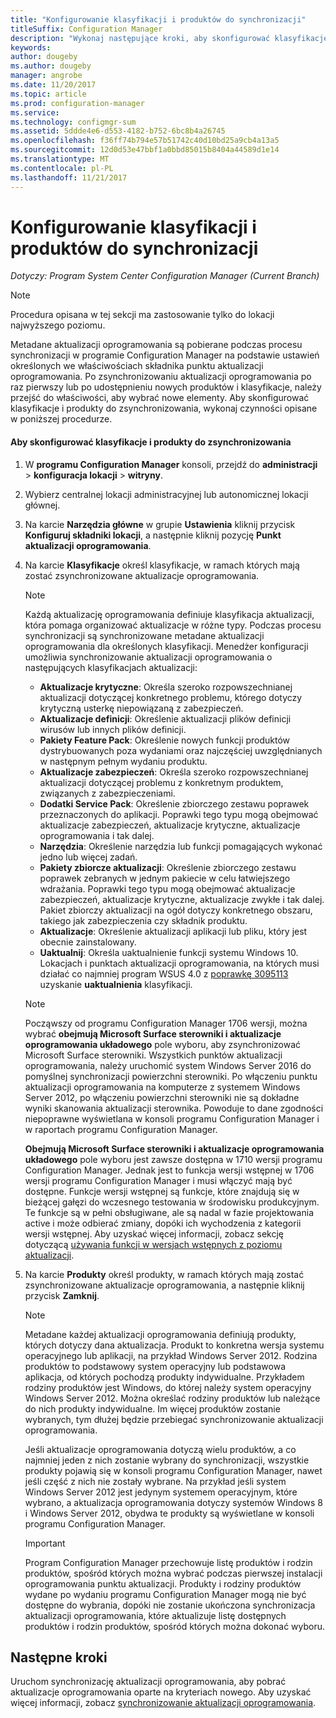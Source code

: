 ```yaml
---
title: "Konfigurowanie klasyfikacji i produktów do synchronizacji"
titleSuffix: Configuration Manager
description: "Wykonaj następujące kroki, aby skonfigurować klasyfikacje i produkty do zsynchronizowania w konsoli programu Configuration Manager."
keywords: 
author: dougeby
ms.author: dougeby
manager: angrobe
ms.date: 11/20/2017
ms.topic: article
ms.prod: configuration-manager
ms.service: 
ms.technology: configmgr-sum
ms.assetid: 5ddde4e6-d553-4182-b752-6bc8b4a26745
ms.openlocfilehash: f36ff74b794e57b51742c40d10bd25a9cb4a13a5
ms.sourcegitcommit: 12d0d53e47bbf1a0bbd85015b8404a44589d1e14
ms.translationtype: MT
ms.contentlocale: pl-PL
ms.lasthandoff: 11/21/2017
---
```

#  <a name="configure-classifications-and-products-to-synchronize"></a>Konfigurowanie klasyfikacji i produktów do synchronizacji  

*Dotyczy: Program System Center Configuration Manager (Current Branch)*


> [!NOTE]  
>  Procedura opisana w tej sekcji ma zastosowanie tylko do lokacji najwyższego poziomu.  

 Metadane aktualizacji oprogramowania są pobierane podczas procesu synchronizacji w programie Configuration Manager na podstawie ustawień określonych we właściwościach składnika punktu aktualizacji oprogramowania. Po zsynchronizowaniu aktualizacji oprogramowania po raz pierwszy lub po udostępnieniu nowych produktów i klasyfikacje, należy przejść do właściwości, aby wybrać nowe elementy. Aby skonfigurować klasyfikacje i produkty do zsynchronizowania, wykonaj czynności opisane w poniższej procedurze.  

#### <a name="to-configure-classifications-and-products-to-synchronize"></a>Aby skonfigurować klasyfikacje i produkty do zsynchronizowania  

1.  W **programu Configuration Manager** konsoli, przejdź do **administracji** > **konfiguracja lokacji** > **witryny**.

2. Wybierz centralnej lokacji administracyjnej lub autonomicznej lokacji głównej.  

3.  Na karcie **Narzędzia główne** w grupie **Ustawienia** kliknij przycisk **Konfiguruj składniki lokacji**, a następnie kliknij pozycję **Punkt aktualizacji oprogramowania**.

4.  Na karcie **Klasyfikacje** określ klasyfikacje, w ramach których mają zostać zsynchronizowane aktualizacje oprogramowania.  

    > [!NOTE]  
    >  Każdą aktualizację oprogramowania definiuje klasyfikacja aktualizacji, która pomaga organizować aktualizacje w różne typy. Podczas procesu synchronizacji są synchronizowane metadane aktualizacji oprogramowania dla określonych klasyfikacji. Menedżer konfiguracji umożliwia synchronizowanie aktualizacji oprogramowania o następujących klasyfikacjach aktualizacji:  
    >   
    > - **Aktualizacje krytyczne**: Określa szeroko rozpowszechnianej aktualizacji dotyczącej konkretnego problemu, którego dotyczy krytyczną usterkę niepowiązaną z zabezpieczeń.  
    > - **Aktualizacje definicji**: Określenie aktualizacji plików definicji wirusów lub innych plików definicji.  
    > - **Pakiety Feature Pack**: Określenie nowych funkcji produktów dystrybuowanych poza wydaniami oraz najczęściej uwzględnianych w następnym pełnym wydaniu produktu.  
    > - **Aktualizacje zabezpieczeń**: Określa szeroko rozpowszechnianej aktualizacji dotyczącej problemu z konkretnym produktem, związanych z zabezpieczeniami.  
    > - **Dodatki Service Pack**: Określenie zbiorczego zestawu poprawek przeznaczonych do aplikacji. Poprawki tego typu mogą obejmować aktualizacje zabezpieczeń, aktualizacje krytyczne, aktualizacje oprogramowania i tak dalej.  
    > - **Narzędzia**: Określenie narzędzia lub funkcji pomagających wykonać jedno lub więcej zadań.  
    > - **Pakiety zbiorcze aktualizacji**: Określenie zbiorczego zestawu poprawek zebranych w jednym pakiecie w celu łatwiejszego wdrażania. Poprawki tego typu mogą obejmować aktualizacje zabezpieczeń, aktualizacje krytyczne, aktualizacje zwykłe i tak dalej. Pakiet zbiorczy aktualizacji na ogół dotyczy konkretnego obszaru, takiego jak zabezpieczenia czy składnik produktu.  
    > - **Aktualizacje**: Określenie aktualizacji aplikacji lub pliku, który jest obecnie zainstalowany.  
    > - **Uaktualnij**: Określa uaktualnienie funkcji systemu Windows 10. Lokacjach i punktach aktualizacji oprogramowania, na których musi działać co najmniej program WSUS 4.0 z [poprawkę 3095113](https://support.microsoft.com/kb/3095113) uzyskanie **uaktualnienia** klasyfikacji.    
    >       

    > [!NOTE]    
    > Począwszy od programu Configuration Manager 1706 wersji, można wybrać **obejmują Microsoft Surface sterowniki i aktualizacje oprogramowania układowego** pole wyboru, aby zsynchronizować Microsoft Surface sterowniki. Wszystkich punktów aktualizacji oprogramowania, należy uruchomić system Windows Server 2016 do pomyślnej synchronizacji powierzchni sterowniki. Po włączeniu punktu aktualizacji oprogramowania na komputerze z systemem Windows Server 2012, po włączeniu powierzchni sterowniki nie są dokładne wyniki skanowania aktualizacji sterownika. Powoduje to dane zgodności niepoprawne wyświetlana w konsoli programu Configuration Manager i w raportach programu Configuration Manager.  
    > 
    > **Obejmują Microsoft Surface sterowniki i aktualizacje oprogramowania układowego** pole wyboru jest zawsze dostępna w 1710 wersji programu Configuration Manager. Jednak jest to funkcja wersji wstępnej w 1706 wersji programu Configuration Manager i musi włączyć mają być dostępne. Funkcje wersji wstępnej są funkcje, które znajdują się w bieżącej gałęzi do wczesnego testowania w środowisku produkcyjnym. Te funkcje są w pełni obsługiwane, ale są nadal w fazie projektowania active i może odbierać zmiany, dopóki ich wychodzenia z kategorii wersji wstępnej. Aby uzyskać więcej informacji, zobacz sekcję dotyczącą [używania funkcji w wersjach wstępnych z poziomu aktualizacji](https://docs.microsoft.com/sccm/core/servers/manage/install-in-console-updates#bkmk_prerelease).

5.  Na karcie **Produkty** określ produkty, w ramach których mają zostać zsynchronizowane aktualizacje oprogramowania, a następnie kliknij przycisk **Zamknij**.  

    > [!NOTE]  
    >  Metadane każdej aktualizacji oprogramowania definiują produkty, których dotyczy dana aktualizacja. Produkt to konkretna wersja systemu operacyjnego lub aplikacji, na przykład Windows Server 2012. Rodzina produktów to podstawowy system operacyjny lub podstawowa aplikacja, od których pochodzą produkty indywidualne. Przykładem rodziny produktów jest Windows, do której należy system operacyjny Windows Server 2012. Można określać rodziny produktów lub należące do nich produkty indywidualne. Im więcej produktów zostanie wybranych, tym dłużej będzie przebiegać synchronizowanie aktualizacji oprogramowania.  
    >   
    >  Jeśli aktualizacje oprogramowania dotyczą wielu produktów, a co najmniej jeden z nich zostanie wybrany do synchronizacji, wszystkie produkty pojawią się w konsoli programu Configuration Manager, nawet jeśli część z nich nie zostały wybrane. Na przykład jeśli system Windows Server 2012 jest jedynym systemem operacyjnym, które wybrano, a aktualizacja oprogramowania dotyczy systemów Windows 8 i Windows Server 2012, obydwa te produkty są wyświetlane w konsoli programu Configuration Manager.  

    > [!IMPORTANT]  
    >  Program Configuration Manager przechowuje listę produktów i rodzin produktów, spośród których można wybrać podczas pierwszej instalacji oprogramowania punktu aktualizacji. Produkty i rodziny produktów wydane po wydaniu programu Configuration Manager mogą nie być dostępne do wybrania, dopóki nie zostanie ukończona synchronizacja aktualizacji oprogramowania, które aktualizuje listę dostępnych produktów i rodzin produktów, spośród których można dokonać wyboru.  

## <a name="next-steps"></a>Następne kroki
Uruchom synchronizację aktualizacji oprogramowania, aby pobrać aktualizacje oprogramowania oparte na kryteriach nowego. Aby uzyskać więcej informacji, zobacz [synchronizowanie aktualizacji oprogramowania](synchronize-software-updates.md).
